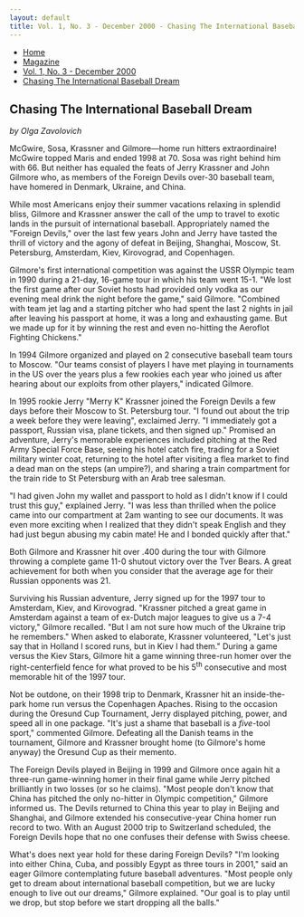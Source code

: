 ```yaml
---
layout: default
title: Vol. 1, No. 3 - December 2000 - Chasing The International Baseball Dream
---
```

<nav class="breadcrumb" aria-label="breadcrumbs">
  <ul>
    <li><a href="{{ site.url }}{{ site.baseurl }}/index.html">Home</a></li>
    <li><a href="../magazine-home.html">Magazine</a></li>
    <li><a href="bi_vol_1_no_3_home.html">Vol. 1, No. 3 - December 2000</a></li>
    <li class="is-active"><a href="#" aria-current="page">Chasing The International Baseball Dream</a></li>
  </ul>
</nav>

<section class="storycontent">
  <h1>Chasing The International Baseball Dream</h1>
  <p><em>by Olga Zavolovich</em></p>

  <p>
    McGwire, Sosa, Krassner and Gilmore&mdash;home run hitters extraordinaire!  McGwire topped Maris and ended 1998 at 70.  Sosa was right behind him with 66.  But neither has equaled the feats of Jerry Krassner and John Gilmore who, as members of the Foreign Devils over-30 baseball team, have homered in Denmark, Ukraine, and China.
  </p>

  <p>
    While most Americans enjoy their summer vacations relaxing in splendid bliss, Gilmore and Krassner answer the call of the ump to travel to exotic lands in the pursuit of international baseball.  Appropriately named the "Foreign Devils," over the last few years John and Jerry have tasted the thrill of victory and the agony of defeat in Beijing, Shanghai, Moscow, St. Petersburg, Amsterdam, Kiev, Kirovograd, and Copenhagen.
  </p>

  <p>
    Gilmore's first international competition was against the USSR Olympic team in 1990 during a 21-day, 16-game tour in which his team went 15-1.  "We lost the first game after our Soviet hosts had provided only vodka as our evening meal drink the night before the game," said Gilmore.  "Combined with team jet lag and a starting pitcher who had spent the last 2 nights in jail after leaving his passport at home, it was a long and exhausting game.  But we made up for it by winning the rest and even no-hitting the Aeroflot Fighting Chickens."
  </p>

  <p>
    In 1994 Gilmore organized and played on 2 consecutive baseball team tours to Moscow.  "Our teams consist of players I have met playing in tournaments in the US over the years plus a few rookies each year who joined us after hearing about our exploits from other players," indicated Gilmore.
  </p>

  <p>
    In 1995 rookie Jerry "Merry K" Krassner joined the Foreign Devils a few days before their Moscow to St. Petersburg tour.  "I found out about the trip a week before they were leaving", exclaimed Jerry.  "I immediately got a passport, Russian visa, plane tickets, and then signed up."  Promised an adventure, Jerry's memorable experiences included pitching at the Red Army Special Force Base, seeing his hotel catch fire, trading for a Soviet military winter coat, returning to the hotel after visiting a flea market to find a dead man on the steps (an umpire?), and sharing a train compartment for the train ride to St Petersburg with an Arab tree salesman.
  </p>

  <p>
    "I had given John my wallet and passport to hold as I didn't know if I could trust this guy," explained Jerry.  "I was less than thrilled when the police came into our compartment at 2am wanting to see our documents.  It was even more exciting when I realized that they didn't speak English and they had just begun abusing my cabin mate!  He and I bonded quickly after that."
  </p>

  <p>
    Both Gilmore and Krassner hit over .400 during the tour with Gilmore throwing a complete game 11-0 shutout victory over the Tver Bears.  A great achievement for both when you consider that the average age for their Russian opponents was 21.
  </p>

  <p>
    Surviving his Russian adventure, Jerry signed up for the 1997 tour to Amsterdam, Kiev, and Kirovograd.  "Krassner pitched a great game in Amsterdam against a team of ex-Dutch major leagues to give us a 7-4 victory," Gilmore recalled.  "But I am not sure how much of the Ukraine trip he remembers."  When asked to elaborate, Krassner volunteered, "Let's just say that in Holland I scored runs, but in Kiev I had them."  During a game versus the Kiev Stars, Gilmore hit a game winning three-run homer over the right-centerfield fence for what proved to be his 5<sup>th</sup> consecutive and most memorable hit of the 1997 tour.
  </p>

  <p>
    Not be outdone, on their 1998 trip to Denmark, Krassner hit an inside-the-park home run versus the Copenhagen Apaches.  Rising to the occasion during the Oresund Cup Tournament, Jerry displayed pitching, power, and speed all in one package.  "It's just a shame that baseball is a <em>five</em>-tool sport," commented Gilmore.  Defeating all the Danish teams in the tournament, Gilmore and Krassner brought home (to Gilmore's home anyway) the Oresund Cup as their memento.  
  </p>

  <p>
    The Foreign Devils played in Beijing in 1999 and Gilmore once again hit a three-run game-winning homer in their final game while Jerry pitched brilliantly in two losses (or so he claims).  "Most people don't know that China has pitched the only no-hitter in Olympic competition," Gilmore informed us.  The Devils returned to China this year to play in Beijing and Shanghai, and Gilmore extended his consecutive-year China homer run record to two.  With an August 2000 trip to Switzerland scheduled, the Foreign Devils hope that no one confuses their defense with Swiss cheese.
  </p>

  <p>
    What's does next year hold for these daring Foreign Devils?  "I'm looking into either China, Cuba, and possibly Egypt as three tours in 2001," said an eager Gilmore contemplating future baseball adventures.  "Most people only get to dream about international baseball competition, but we are lucky enough to live out our dreams," Gilmore explained. "Our goal is to play until we drop, but stop before we start dropping all the balls."
  </p>

</section>
